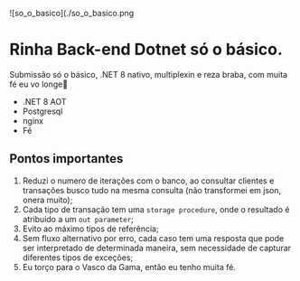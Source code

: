 ![so_o_basico](./so_o_basico.png

# Rinha Back-end Dotnet só o básico.

Submissão só o básico, .NET 8 nativo, multiplexin e reza braba, com muita fé eu vo longe🙏

- .NET 8 AOT
- Postgresql
- nginx
- Fé

## Pontos importantes

1. Reduzi o numero de iterações com o banco, ao consultar clientes e transações busco tudo na mesma consulta (não transformei em json, onera muito);
2. Cada tipo de transação tem uma ``storage procedure``, onde o resultado é atribuido a um ``out parameter``;
3. Evito ao máximo tipos de referência;
4. Sem fluxo alternativo por erro, cada caso tem uma resposta que pode ser interpretado de determinada maneira, sem necessidade de capturar diferentes tipos de exceções;
5. Eu torço para o Vasco da Gama, então eu tenho muita fé.
